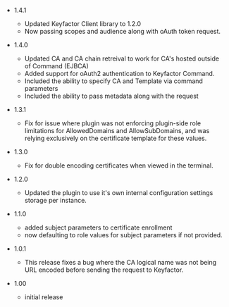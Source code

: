 - 1.4.1
  - Updated Keyfactor Client library to 1.2.0
  - Now passing scopes and audience along with oAuth token request.
  
- 1.4.0
  - Updated CA and CA chain retreival to work for CA's hosted outside of Command (EJBCA)
  - Added support for oAuth2 authentication to Keyfactor Command.
  - Included the ability to specify CA and Template via command parameters
  - Included the ability to pass metadata along with the request

- 1.3.1 
  - Fix for issue where plugin was not enforcing plugin-side role limitations for AllowedDomains and AllowSubDomains, and was relying exclusively on the certificate template for these values.

- 1.3.0
  - Fix for double encoding certificates when viewed in the terminal.

- 1.2.0
  - Updated the plugin to use it's own internal configuration settings storage per instance.

- 1.1.0
  - added subject parameters to certificate enrollment
  - now defaulting to role values for subject parameters if not provided.

- 1.0.1
  - This release fixes a bug where the CA logical name was not being URL encoded before sending the request to Keyfactor.

- 1.00
  - initial release

